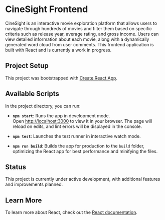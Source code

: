 # CineSight Frontend

CineSight is an interactive movie exploration platform that allows users to navigate through hundreds of movies and filter them based on specific criteria such as release year, average rating, and gross income. Users can view detailed information about each movie, along with a dynamically generated word cloud from user comments. This frontend application is built with React and is currently a work in progress.

## Project Setup

This project was bootstrapped with [Create React App](https://github.com/facebook/create-react-app).

## Available Scripts

In the project directory, you can run:

- **`npm start`**: Runs the app in development mode.\
  Open [http://localhost:3000](http://localhost:3000) to view it in your browser. The page will reload on edits, and lint errors will be displayed in the console.

- **`npm test`**: Launches the test runner in interactive watch mode.

- **`npm run build`**: Builds the app for production to the `build` folder, optimizing the React app for best performance and minifying the files.

## Status

This project is currently under active development, with additional features and improvements planned.

## Learn More

To learn more about React, check out the [React documentation](https://reactjs.org/).
